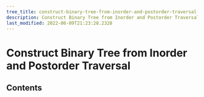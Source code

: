 ```yaml
---
tree_title: construct-binary-tree-from-inorder-and-postorder-traversal
description: Construct Binary Tree from Inorder and Postorder Traversal
last_modified: 2022-06-09T21:23:28.2328
---
```


# Construct Binary Tree from Inorder and Postorder Traversal

## Contents
